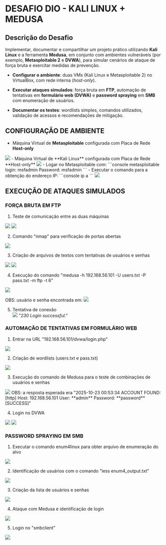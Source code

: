 # DESAFIO DIO - KALI LINUX + MEDUSA
## Descrição do Desafio

Implementar, documentar e compartilhar um projeto prático utilizando  **Kali Linux**  e a ferramenta  **Medusa**, em conjunto com ambientes vulneráveis (por exemplo,  **Metasploitable 2**  e  **DVWA**), para simular cenários de ataque de força bruta e exercitar medidas de prevenção.

-   **Configurar o ambiente**: duas VMs (Kali Linux e Metasploitable 2) no VirtualBox, com rede interna (_host-only_).
    
-   **Executar ataques simulados**: força bruta em  **FTP**, automação de tentativas em  **formulário web (DVWA)**  e  **password spraying**  em  **SMB**  com enumeração de usuários.
    
-   **Documentar os testes**: wordlists simples, comandos utilizados, validação de acessos e recomendações de mitigação.

## CONFIGURAÇÃO DE AMBIENTE

 - Máquina Virtual de **Metasploitable** configurada com Placa de Rede **Host-only**
<img src="img\01.png">
 - Máquina Virtual de **Kali Linux** configurada com Placa de Rede **Host-only**
<img src="img\02.png">
 - Logar no Metasploitable com: 
 ```console
 metasploitable login: msfadmin
 Password: msfadmin
 ```
 - Executar o comando para a obtenção do endereço IP:
 ```console
 ip a
 ```
<img src="img\03.png">


## EXECUÇÃO DE ATAQUES SIMULADOS
### FORÇA BRUTA EM FTP

1. Teste de comunicação entre as duas máquinas
<img src="img\04.png">
<img src="img\05.png">

2. Comando "nmap" para verificação de portas abertas                        
<img src="img\06.png">

3. Criação de arquivos de textos com tentativas de usuários e senhas                         
<img src="img\07.png">
<img src="img\08.png">

4. Execução do comando "medusa -h 192.168.56.101 -U users.txt -P pass.txt -m ftp -t 6"               
<img src="img\09.png">

OBS: usuário e senha encontrada em: <img src="img\10.png">

5. Tentativa de conexão                 
<img src="img\11.png"> *"230 Login successful."*

### AUTOMAÇÃO DE TENTATIVAS EM FORMULÁRIO WEB
1. Entrar na URL "192.168.56.101/dvwa/login.php"
<img src="img\12.png">

2. Criação de wordlists (users.txt e pass.txt)
<img src="img\13.png">

3. Execução do comando de Medusa para o teste de combinações de usuários e senhas
<img src="img\14.png">
OBS: a resposta esperada era "2025-10-23 00:53:34 ACCOUNT FOUND: [http] Host: 192.168.56.101 User: **admin** Password: **password** [SUCCESS]"

4. Login no DVWA
<img src="img\15.png">
<img src="img\16.png">



### PASSWORD SPRAYING EM SMB
1. Executar o comando enum4linux para obter arquivo de enumeração do alvo                       
<img src="img\17.png">

2. Identificação de usuários com o comando "less enum4_output.txt"                          
<img src="img\18.png">

3. Criação da lista de usuários e senhas            
<img src="img\19.png">

4. Ataque com Medusa e identificação de login
<img src="img\20.png">

5. Login no "smbclient"             
<img src="img\21.png">

